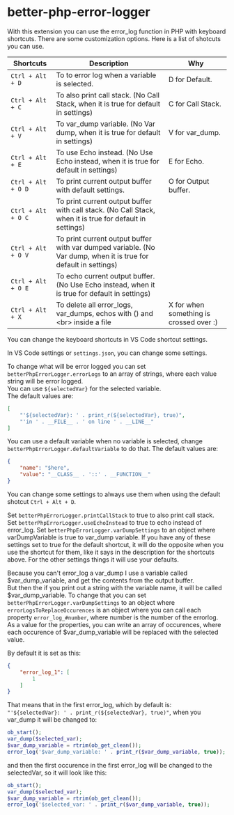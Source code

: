 # better-php-error-logger

With this extension you can use the error_log function in PHP with keyboard shortcuts. There are some customization options.
Here is a list of shotcuts you can use. 

| Shortcuts 	     | Description                               	                                                                   |  Why                                    |
|-----------	     |-------------------------------------------	                                                                   |----------------	                     |
| `Ctrl + Alt + D`   | To to error log when a variable is selected. 	                                                               | D for Default. 	                     |
| `Ctrl + Alt + C`   | To also print call stack. (No Call Stack, when it is true for default in settings)                              | C for Call Stack.                       | 
| `Ctrl + Alt + V`   | To var_dump variable. (No Var dump, when it is true for default in settings)                                    | V for var_dump.                         |
| `Ctrl + Alt + E`   | To use Echo instead.  (No Use Echo instead, when it is true for default in settings)                            | E for Echo.                             |
| `Ctrl + Alt + O D` | To print current output buffer with default settings.                                                           | O for Output buffer.                    |
| `Ctrl + Alt + O C` | To print current output buffer with call stack. (No Call Stack, when it is true for default in settings)        |                                         | 
| `Ctrl + Alt + O V` | To print current output buffer with var dumped variable. (No Var dump, when it is true for default in settings) |                                         |
| `Ctrl + Alt + O E` | To echo current output buffer. (No Use Echo instead, when it is true for default in settings)                   |                                         |    
| `Ctrl + Alt + X`   | To delete all error_logs, var_dumps, echos with () and \<br> inside a file                                      | X for when something is crossed over :) |

You can change the keyboard shortcuts in VS Code shortcut settings. 

In VS Code settings or `settings.json`, you can change some settings.

To change what will be error logged you can set `betterPhpErrorLogger.errorLogs` to an array of strings, where each value string will be error logged.  
You can use `${selectedVar}` for the selected variable.  
The default values are:  
```json
[
    "'${selectedVar}: ' . print_r(${selectedVar}, true)",
    "'in ' . __FILE__ . ' on line ' . __LINE__"
]
```
You can use a default variable when no variable is selected, change `betterPhpErrorLogger.defaultVariable` to do that. The default values are:  

```json
{  
    "name": "$here",  
    "value": "__CLASS__ . '::' . __FUNCTION__"  
}
```

You can change some settings to always use them when using the default shotcut `Ctrl + Alt + D`.

Set `betterPhpErrorLogger.printCallStack` to true to also print call stack.  
Set `betterPhpErrorLogger.useEchoInstead` to true to echo instead of error_log.
Set `betterPhpErrorLogger.varDumpSettings` to an object where varDumpVariable is true to var_dump variable.
If you have any of these settings set to true for the default shortcut, it will do the opposite when you use the shortcut for them, like it says in the description for the shortcuts above.
For the other settings things it will use your defaults. 

Because you can't error_log a var_dump I use a variable called $var_dump_variable, and get the contents from the output buffer.  
But then the if you print out a string with the variable name, it will be called $var_dump_variable.
To change that you can set `betterPhpErrorLogger.varDumpSettings` to an object where `errorLogsToReplaceOccurences` is an object where you can call each property `error_log_#number`, where number is the number of the errorlog. As a value for the properties, you can write an array of occurences, where each occurence of $var_dump_variable will be replaced with the selected value.

By default it is set as this:
```json
{
    "error_log_1": [
        1
    ]
}
```

That means that in the first error_log, which by default is:  
`"'${selectedVar}: ' . print_r(${selectedVar}, true)"`, when you var_dump it will be changed to: 

```php
ob_start();
var_dump($selected_var);
$var_dump_variable = rtrim(ob_get_clean()); 
error_log('$var_dump_variable: ' . print_r($var_dump_variable, true));
```
and then the first occurence in the first error_log will be changed to the selectedVar, so it will look like this:  

```php
ob_start();
var_dump($selected_var);
$var_dump_variable = rtrim(ob_get_clean()); 
error_log('$selected_var: ' . print_r($var_dump_variable, true));
```